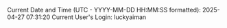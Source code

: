 Current Date and Time (UTC - YYYY-MM-DD HH:MM:SS formatted): 2025-04-27 07:31:20
Current User's Login: luckyaiman
